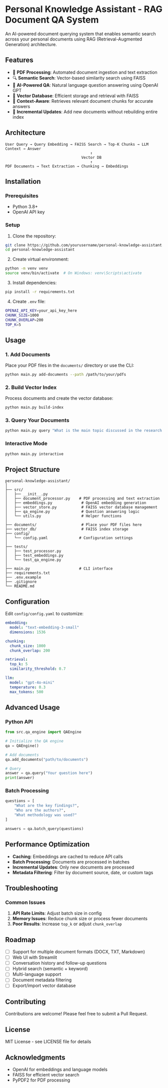 # Personal Knowledge Assistant - RAG Document QA System

An AI-powered document querying system that enables semantic search across your personal documents using RAG (Retrieval-Augmented Generation) architecture.

## Features

- 📄 **PDF Processing**: Automated document ingestion and text extraction
- 🔍 **Semantic Search**: Vector-based similarity search using FAISS
- 🤖 **AI-Powered QA**: Natural language question answering using OpenAI GPT
- 💾 **Vector Database**: Efficient storage and retrieval with FAISS
- 🎯 **Context-Aware**: Retrieves relevant document chunks for accurate answers
- 🔄 **Incremental Updates**: Add new documents without rebuilding entire index

## Architecture

```
User Query → Query Embedding → FAISS Search → Top-K Chunks → LLM Context → Answer
                                      ↑
                                  Vector DB
                                      ↑
PDF Documents → Text Extraction → Chunking → Embeddings
```

## Installation

### Prerequisites

- Python 3.8+
- OpenAI API key

### Setup

1. Clone the repository:
```bash
git clone https://github.com/yourusername/personal-knowledge-assistant.git
cd personal-knowledge-assistant
```

2. Create virtual environment:
```bash
python -m venv venv
source venv/bin/activate  # On Windows: venv\Scripts\activate
```

3. Install dependencies:
```bash
pip install -r requirements.txt
```

4. Create `.env` file:
```bash
OPENAI_API_KEY=your_api_key_here
CHUNK_SIZE=1000
CHUNK_OVERLAP=200
TOP_K=5
```

## Usage

### 1. Add Documents

Place your PDF files in the `documents/` directory or use the CLI:

```bash
python main.py add-documents --path /path/to/your/pdfs
```

### 2. Build Vector Index

Process documents and create the vector database:

```bash
python main.py build-index
```

### 3. Query Your Documents

```bash
python main.py query "What is the main topic discussed in the research papers?"
```

### Interactive Mode

```bash
python main.py interactive
```

## Project Structure

```
personal-knowledge-assistant/
│
├── src/
│   ├── __init__.py
│   ├── document_processor.py    # PDF processing and text extraction
│   ├── embeddings.py             # OpenAI embedding generation
│   ├── vector_store.py           # FAISS vector database management
│   ├── qa_engine.py              # Question answering logic
│   └── utils.py                  # Helper functions
│
├── documents/                    # Place your PDF files here
├── vector_db/                    # FAISS index storage
├── config/
│   └── config.yaml              # Configuration settings
│
├── tests/
│   ├── test_processor.py
│   ├── test_embeddings.py
│   └── test_qa_engine.py
│
├── main.py                      # CLI interface
├── requirements.txt
├── .env.example
├── .gitignore
└── README.md
```

## Configuration

Edit `config/config.yaml` to customize:

```yaml
embedding:
  model: "text-embedding-3-small"
  dimensions: 1536

chunking:
  chunk_size: 1000
  chunk_overlap: 200

retrieval:
  top_k: 5
  similarity_threshold: 0.7

llm:
  model: "gpt-4o-mini"
  temperature: 0.3
  max_tokens: 500
```

## Advanced Usage

### Python API

```python
from src.qa_engine import QAEngine

# Initialize the QA engine
qa = QAEngine()

# Add documents
qa.add_documents("path/to/documents")

# Query
answer = qa.query("Your question here")
print(answer)
```

### Batch Processing

```python
questions = [
    "What are the key findings?",
    "Who are the authors?",
    "What methodology was used?"
]

answers = qa.batch_query(questions)
```

## Performance Optimization

- **Caching**: Embeddings are cached to reduce API calls
- **Batch Processing**: Documents are processed in batches
- **Incremental Updates**: Only new documents are processed
- **Metadata Filtering**: Filter by document source, date, or custom tags

## Troubleshooting

### Common Issues

1. **API Rate Limits**: Adjust batch size in config
2. **Memory Issues**: Reduce chunk size or process fewer documents
3. **Poor Results**: Increase `top_k` or adjust `chunk_overlap`

## Roadmap

- [ ] Support for multiple document formats (DOCX, TXT, Markdown)
- [ ] Web UI with Streamlit
- [ ] Conversation history and follow-up questions
- [ ] Hybrid search (semantic + keyword)
- [ ] Multi-language support
- [ ] Document metadata filtering
- [ ] Export/import vector database

## Contributing

Contributions are welcome! Please feel free to submit a Pull Request.

## License

MIT License - see LICENSE file for details

## Acknowledgments

- OpenAI for embeddings and language models
- FAISS for efficient vector search
- PyPDF2 for PDF processing
